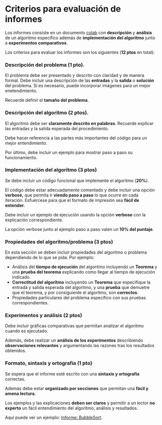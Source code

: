 # Criterios para evaluación de informes

Los informes consiste en un documento [colab](https://colab.research.google.com/) con **descripción** y **análisis** de un algoritmo específico además de **implementación del algoritmo** junto a **experimentos comparativos**.

Los criterios para evaluar los informes son los siguientes (**12 ptos** en total):

### **Descripción del problema (1 pto).**

El problema debe ser presentado y descrito con claridad y de manera formal. Debe incluir una descripción de las **entradas** y la **salida** o **solución** del problema. Si es necesario, puede incorporar imágenes para un mejor enetendimiento.

Recuerde definir el **tamaño del problema**.

### **Descripción del algoritmo (2 ptos).**

El algoritmo debe ser **claramente descrito en palabras**. Recuerde explicar las entradas y la salida esperada del procedimiento.

Debe hacer referencia a las partes más importantes del código para un mejor entendimiento.

Por último, debe incluir un ejemplo para mostrar paso a paso su funcionamiento.

### **Implementación del algoritmo (3 ptos)**

Se debe incluir un código funcional que implemente el algoritmo (**20%**).

El código debe estar adecuadamente comentado y debe incluir una opción **verbose,** que permita ir **viendo paso a paso** lo que ocurre en cada iteración. Esfuércese para que el formato de impresión sea **fácil de entender**. 

Debe incluir un ejemplo de ejecución usando la opción **verbose** con la explicación correspondiente.

La opción verbose junto al ejemplo paso a paso valen un **10% del puntaje**.

### Propiedades del algoritmo/problema (3 ptos)

En esta sección se deben incluir propiedades del algoritmo o problema dependiendo de lo que se pida. Por ejemplo:

- Análisis del **tiempo de ejecución** del algoritmo incluyendo un **Teorema** y una **prueba del teorema** explicando como llegar al tiempo de ejecución indicado.
- **Correctitud del algoritmo** incluyendo un **Teorema** que especifique la entrada y salida esperada del algoritmo, y una **prueba** que demuetre que el teorema, y por consiguiente el algoritmo, son **correctos**.
- Propiedades particulares del problema específico con sus pruebas correspondientes.

### **Experimentos y análisis (2 ptos)**

Debe incluir gráficas comparativas que permitan analizar el algoritmo cuando es ejecutado. 

Además, debe realizar un **análisis de los experimentos** describiendo **observaciones relevantes** y argumentando las razones tras los resultados obtenidos.

### **Formato, sintaxis y ortografía (1 pto)**

Se espera que el informe esté escrito con una **sintaxis y ortografía** correctas. 

Además debe estar **organizado por secciones** que permitan una **fácil y amena lectura**.

Los ejemplos y las explicaciones **deben ser claros** y permitir a un lector **no experto** un fácil entendimiento del algoritmo, análisis y resultados.

Aquí puede ver un ejemplo: [Informe: BubbleSort](https://github.com/rilianx/ADA/blob/main/Informe%200.%20BubbleSort.ipynb).
